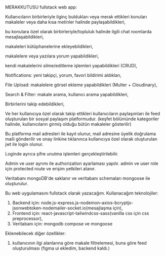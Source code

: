 MERAKKUTUSU fullstack web app:

Kullanıcıların birbirleriyle ilginç buldukları veya merak ettikleri konuları makaleler veya daha kısa metinler halinde paylaşabildikleri, 

bu konulara özel olarak birbirleriyle/topluluk halinde ilgili chat roomlarda mesajlaşabildikleri,

makaleleri kütüphanelerine ekleyebildikleri, 

makalelere veya yazılara yorum yapabildikleri, 

kendi makalelerini silme/editleme işlemleri yapabildikleri (CRUD), 

Notifications: yeni takipçi, yorum, favori bildirimi aldıkları, 

File Upload: makalelere görsel ekleme yapabildikleri (Multer + Cloudinary), 

Search & Filter: makale arama, kullanıcı arama yapabildikleri,

Birbirlerini takip edebildikleri,

Ve her kullanıcıya özel olarak takip ettikleri kullanıcıların paylaşımları ile feed oluşturulan bir sosyal paylaşım platformudur. (keşfet bölümünde kategoriler halinde, kullanıcıların girmiş olduğu bütün makaleler gösterilir)

Bu platforma mail adresleri ile kayıt olunur, mail adresine üyelik doğrulama maili gönderilir ve onay linkine tıklanınca kullanıcıya özel olarak oluşturulan jwt ile login olunur. 

Loginde ayrıca şifre unutma işlemleri gerçekleştirilebilir. 

Admin ve user ayrımı ile authorization ayarlaması yapılır. admin ve user role için protected route ve erişim yetkileri atanır.

Veritabanı mongoDB'de saklanır ve veritabanı schemaları mongoose ile oluşturulur.

Bu web uygulamasını fullstack olarak yazacağım. Kullanacağım teknolojiler: 

1) Backend için: node.js-express.js-nodemon-axios-bcryptjs-jsonwebtoken-nodemailer-socket.io(mesajlaşma için), 
2) Frontend için: react-javascript-tailwindcss-sass(vanilla css için css preprocessor), 
3) Veritabanı için: mongodb compose ve mongoose   

Eklenebilecek diğer özellikler: 
1) kullanıcının ilgi alanlarına göre makale filtrelemesi, buna göre feed oluşturulması (figma ui ekledim, backend kaldı.)